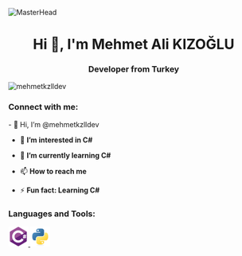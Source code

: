 ![MasterHead](https://media.licdn.com/dms/image/v2/D4E16AQH_hyFPdfjYQQ/profile-displaybackgroundimage-shrink_350_1400/profile-displaybackgroundimage-shrink_350_1400/0/1739121893795?e=1744848000&v=beta&t=PR08v2YU--FzogZ7-zXdtaFFHzVAeJ2ulNUX5IVXTM8)



<h1 align="center">Hi 👋, I'm Mehmet Ali KIZOĞLU</h1>
<h3 align="center">Developer from Turkey</h3>

<p align="left"> <img src="https://komarev.com/ghpvc/?username=mehmetkzlldev&label=Profile%20views&color=0e75b6&style=flat" alt="mehmetkzlldev" /> </p>



<h3 align="left">Connect with me:</h3>
<p align="left">
  
</p>
- 👋    Hi, I’m @mehmetkzlldev

- 👀 **I’m interested in C#**

- 🌱 **I’m currently learning C#**

- 📫 **How to reach me**

- ⚡ **Fun fact: Learning C#**

<h3 align="left">Languages and Tools:</h3>
<p align="left"> <a href="https://www.w3schools.com/cs/" target="_blank" rel="noreferrer"> <img src="https://raw.githubusercontent.com/devicons/devicon/master/icons/csharp/csharp-original.svg" alt="csharp" width="40" height="40"/> </a> <a href="https://www.python.org" target="_blank" rel="noreferrer"> <img src="https://raw.githubusercontent.com/devicons/devicon/master/icons/python/python-original.svg" alt="python" width="40" height="40"/> </a> </p>




<!---
mehmetkzlldev/mehmetkzlldev is a ✨ special ✨ repository because its `README.md` (this file) appears on your GitHub profile.
You can click the Preview link to take a look at your changes.
--->
